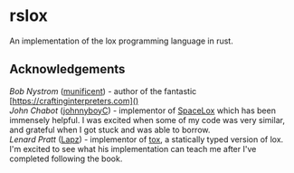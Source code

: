 # rslox

An implementation of the lox programming language in rust.

## Acknowledgements

*Bob Nystrom* ([munificent](https://github.com/munificent@munificentbob)) - author of the fantastic [https://craftinginterpreters.com]()  
*John Chabot* ([johnnyboyC](https://github.com/jonnyboyC)) - implementor of [SpaceLox](https://github.com/jonnyboyC/spacelox) which has been immensely helpful. I was excited when some of my code was very similar, and grateful when I got stuck and was able to borrow.  
*Lenard Pratt* ([Lapz](https://github.com/Lapz)) - implementor of [tox](https://github.com/Lapz/tox), a statically typed version of lox. I'm excited to see what his implementation can teach me after I've completed following the book.  
